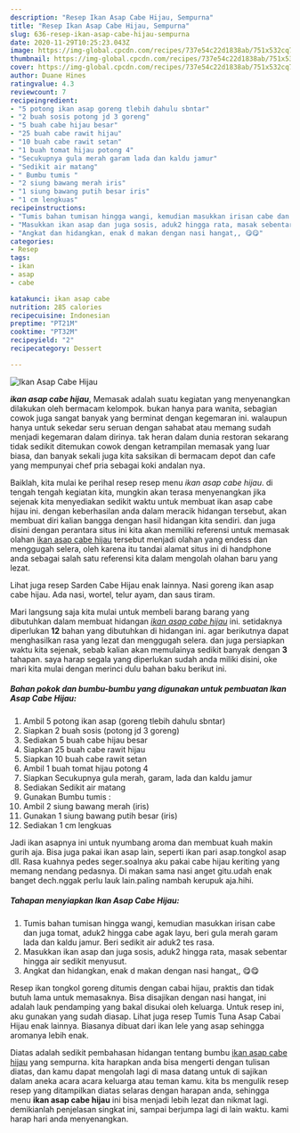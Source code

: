 ```yaml
---
description: "Resep Ikan Asap Cabe Hijau, Sempurna"
title: "Resep Ikan Asap Cabe Hijau, Sempurna"
slug: 636-resep-ikan-asap-cabe-hijau-sempurna
date: 2020-11-29T10:25:23.043Z
image: https://img-global.cpcdn.com/recipes/737e54c22d1838ab/751x532cq70/ikan-asap-cabe-hijau-foto-resep-utama.jpg
thumbnail: https://img-global.cpcdn.com/recipes/737e54c22d1838ab/751x532cq70/ikan-asap-cabe-hijau-foto-resep-utama.jpg
cover: https://img-global.cpcdn.com/recipes/737e54c22d1838ab/751x532cq70/ikan-asap-cabe-hijau-foto-resep-utama.jpg
author: Duane Hines
ratingvalue: 4.3
reviewcount: 7
recipeingredient:
- "5 potong ikan asap goreng tlebih dahulu sbntar"
- "2 buah sosis potong jd 3 goreng"
- "5 buah cabe hijau besar"
- "25 buah cabe rawit hijau"
- "10 buah cabe rawit setan"
- "1 buah tomat hijau potong 4"
- "Secukupnya gula merah garam lada dan kaldu jamur"
- "Sedikit air matang"
- " Bumbu tumis "
- "2 siung bawang merah iris"
- "1 siung bawang putih besar iris"
- "1 cm lengkuas"
recipeinstructions:
- "Tumis bahan tumisan hingga wangi, kemudian masukkan irisan cabe dan juga tomat, aduk2 hingga cabe agak layu, beri gula merah garam lada dan kaldu jamur. Beri sedikit air aduk2 tes rasa."
- "Masukkan ikan asap dan juga sosis, aduk2 hingga rata, masak sebentar hingga air sedikit menyusut."
- "Angkat dan hidangkan, enak d makan dengan nasi hangat,, 😋😋"
categories:
- Resep
tags:
- ikan
- asap
- cabe

katakunci: ikan asap cabe 
nutrition: 285 calories
recipecuisine: Indonesian
preptime: "PT21M"
cooktime: "PT32M"
recipeyield: "2"
recipecategory: Dessert

---
```



![Ikan Asap Cabe Hijau](https://img-global.cpcdn.com/recipes/737e54c22d1838ab/751x532cq70/ikan-asap-cabe-hijau-foto-resep-utama.jpg)

<b><i>ikan asap cabe hijau</i></b>, Memasak adalah suatu kegiatan yang menyenangkan dilakukan oleh bermacam kelompok. bukan hanya para wanita, sebagian cowok juga sangat banyak yang berminat dengan kegemaran ini. walaupun hanya untuk sekedar seru seruan dengan sahabat atau memang sudah menjadi kegemaran dalam dirinya. tak heran dalam dunia restoran sekarang tidak sedikit ditemukan cowok dengan ketrampilan memasak yang luar biasa, dan banyak sekali juga kita saksikan di bermacam depot dan cafe yang mempunyai chef pria sebagai koki andalan nya.

Baiklah, kita mulai ke perihal resep resep menu <i>ikan asap cabe hijau</i>. di tengah tengah kegiatan kita, mungkin akan terasa menyenangkan jika sejenak kita menyediakan sedikit waktu untuk membuat ikan asap cabe hijau ini. dengan keberhasilan anda dalam meracik hidangan tersebut, akan membuat diri kalian bangga dengan hasil hidangan kita sendiri. dan juga disini dengan perantara situs ini kita akan memiliki referensi untuk memasak olahan <u>ikan asap cabe hijau</u> tersebut menjadi olahan yang endess dan menggugah selera, oleh karena itu tandai alamat situs ini di handphone anda sebagai salah satu referensi kita dalam mengolah olahan baru yang lezat.

Lihat juga resep Sarden Cabe Hijau enak lainnya. Nasi goreng ikan asap cabe hijau. Ada nasi, wortel, telur ayam, dan saus tiram.


Mari langsung saja kita mulai untuk membeli barang barang yang dibutuhkan dalam membuat hidangan <u><i>ikan asap cabe hijau</i></u> ini. setidaknya diperlukan <b>12</b> bahan yang dibutuhkan di hidangan ini. agar berikutnya dapat menghasilkan rasa yang lezat dan menggugah selera. dan juga persiapkan waktu kita sejenak, sebab kalian akan memulainya sedikit banyak dengan <b>3</b> tahapan. saya harap segala yang diperlukan sudah anda miliki disini, oke mari kita mulai dengan merinci dulu bahan baku berikut ini.

<!--inarticleads1-->

##### Bahan pokok dan bumbu-bumbu yang digunakan untuk pembuatan Ikan Asap Cabe Hijau:

1. Ambil 5 potong ikan asap (goreng tlebih dahulu sbntar)
1. Siapkan 2 buah sosis (potong jd 3 goreng)
1. Sediakan 5 buah cabe hijau besar
1. Siapkan 25 buah cabe rawit hijau
1. Siapkan 10 buah cabe rawit setan
1. Ambil 1 buah tomat hijau potong 4
1. Siapkan Secukupnya gula merah, garam, lada dan kaldu jamur
1. Sediakan Sedikit air matang
1. Gunakan  Bumbu tumis :
1. Ambil 2 siung bawang merah (iris)
1. Gunakan 1 siung bawang putih besar (iris)
1. Sediakan 1 cm lengkuas


Jadi ikan asapnya ini untuk nyumbang aroma dan membuat kuah makin gurih aja. Bisa juga pakai ikan asap lain, seperti ikan pari asap.tongkol asap dll. Rasa kuahnya pedes seger.soalnya aku pakai cabe hijau keriting yang memang nendang pedasnya. Di makan sama nasi anget gitu.udah enak banget dech.nggak perlu lauk lain.paling nambah kerupuk aja.hihi. 

<!--inarticleads2-->

##### Tahapan menyiapkan Ikan Asap Cabe Hijau:

1. Tumis bahan tumisan hingga wangi, kemudian masukkan irisan cabe dan juga tomat, aduk2 hingga cabe agak layu, beri gula merah garam lada dan kaldu jamur. Beri sedikit air aduk2 tes rasa.
1. Masukkan ikan asap dan juga sosis, aduk2 hingga rata, masak sebentar hingga air sedikit menyusut.
1. Angkat dan hidangkan, enak d makan dengan nasi hangat,, 😋😋


Resep ikan tongkol goreng ditumis dengan cabai hijau, praktis dan tidak butuh lama untuk memasaknya. Bisa disajikan dengan nasi hangat, ini adalah lauk pendamping yang bakal disukai oleh keluarga. Untuk resep ini, aku gunakan yang sudah diasap. Lihat juga resep Tumis Tuna Asap Cabai Hijau enak lainnya. Biasanya dibuat dari ikan lele yang asap sehingga aromanya lebih enak. 

Diatas adalah sedikit pembahasan hidangan tentang bumbu <u>ikan asap cabe hijau</u> yang sempurna. kita harapkan anda bisa mengerti dengan tulisan diatas, dan kamu dapat mengolah lagi di masa datang untuk di sajikan dalam aneka acara acara keluarga atau teman kamu. kita bs mengulik resep resep yang ditampilkan diatas selaras dengan harapan anda, sehingga menu <b>ikan asap cabe hijau</b> ini bisa menjadi lebih lezat dan nikmat lagi. demikianlah penjelasan singkat ini, sampai berjumpa lagi di lain waktu. kami harap hari anda menyenangkan.
